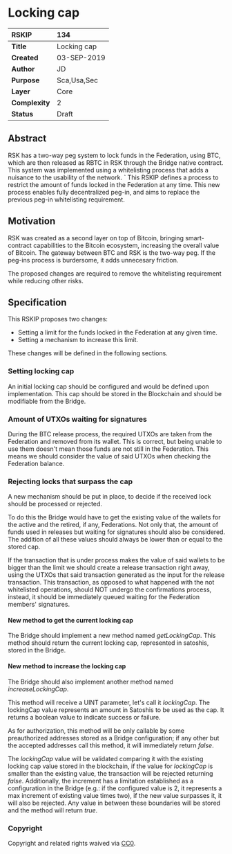 # Locking cap

|RSKIP          |134           |
| :------------ |:-------------|
|**Title**      |Locking cap |
|**Created**    |03-SEP-2019 |
|**Author**     |JD |
|**Purpose**    |Sca,Usa,Sec |
|**Layer**      |Core |
|**Complexity** |2 |
|**Status**     |Draft |

## Abstract

RSK has a two-way peg system to lock funds in the Federation, using BTC, which are then released as RBTC in RSK through the Bridge native contract. This system was implemented using a whitelisting process that adds a nuisance to the usability of the network.
`
This RSKIP defines a process to restrict the amount of funds locked in the Federation at any time. This new process enables fully decentralized peg-in, and aims to replace the previous peg-in whitelisting requirement. 

## Motivation

RSK was created as a second layer on top of Bitcoin, bringing smart-contract capabilities to the Bitcoin ecosystem, increasing the overall value of Bitcoin.
The gateway between BTC and RSK is the two-way peg. If the peg-ins process is burdersome, it adds unnecesary friction.

The proposed changes are required to remove the whitelisting requirement while reducing other risks.

## Specification

This RSKIP proposes two changes:

* Setting a limit for the funds locked in the Federation at any given time.
* Setting a mechanism to increase this limit.

These changes will be defined in the following sections.

### Setting locking cap

An initial locking cap should be configured and would be defined upon implementation. This cap should be stored in the Blockchain and should be modifiable from the Bridge.

### Amount of UTXOs waiting for signatures

During the BTC release process, the required UTXOs are taken from the Federation and removed from its wallet. This is correct, but being unable to use them doesn't mean those funds are not still in the Federation. This means we should consider the value of said UTXOs when checking the Federation balance.

### Rejecting locks that surpass the cap

A new mechanism should be put in place, to decide if the received lock should be processed or rejected.

To do this the Bridge would have to get the existing value of the wallets for the active and the retired, if any, Federations. Not only that, the amount of funds used in releases but waiting for signatures should also be considered. The addition of all these values should always be lower than or equal to the stored cap.

If the transaction that is under process makes the value of said wallets to be bigger than the limit we should create a release transaction right away, using the UTXOs that said transaction generated as the input for the release transaction. This transaction, as opposed to what happened with the not whitelisted operations, should NOT undergo the confirmations process, instead, it should be immediately queued waiting for the Federation members' signatures.

#### New method to get the current locking cap

The Bridge should implement a new method named *getLockingCap*. This method should return the current locking cap, represented in satoshis, stored in the Bridge.

#### New method to increase the locking cap

The Bridge should also implement another method named *increaseLockingCap*.

This method will receive a UINT parameter, let's call it *lockingCap*. The lockingCap value represents an amount in Satoshis to be used as the cap.
It returns a boolean value to indicate success or failure.

As for authorization, this method will be only callable by some preauthorized addresses stored as a Bridge configuration; if any other but the accepted addresses call this method, it will immediately return *false*.

The *lockingCap* value will be validated comparing it with the existing locking cap value stored in the blockchain, if the value for *lockingCap* is smaller than the existing value, the transaction will be rejected returning *false*. Additionally, the increment has a limitation established as a configuration in the Bridge (e.g.: if the configured value is 2, it represents a max increment of existing value times two), if the new value surpasses it, it will also be rejected. Any value in between these boundaries will be stored and the method will return *true*.

### Copyright

Copyright and related rights waived via [CC0](https://creativecommons.org/publicdomain/zero/1.0/).
